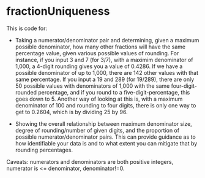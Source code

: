 # fractionUniqueness

This is code for:

* Taking a numerator/denominator pair and determining, given a maximum possible denominator, how many other fractions will have the same percentage value, given various possible values of rounding. 
For instance, if you input 3 and 7 (for 3/7), with a maximim denominator of 1,000, a 4-digit rounding gives you a value of 0.4286. If we have a possible denominator of up to 1,000, there are 142 other values with that same percentage.
If you input a 19 and 289 (for 19/289), there are only 50 possible values with denominators of 1,000 with the same four-digit-rounded percentage, and if you round to a five-digit-percentage, this goes down to 5.
Another way of looking at this is, with a maximum denominator of 100 and rounding to four digits, there is only one way to get to 0.2604, which is by dividing 25 by 96.

* Showing the overall relationship between maximum denominator size, degree of rounding/number of given digits, and the proportion of possible numerator/denominator pairs.
This can provide guidance as to how identifiable your data is and to what extent you can mitigate that by rounding percentages.

Caveats: numerators and denominators are both positive integers, numerator is  <= denominator, denominator!=0.
